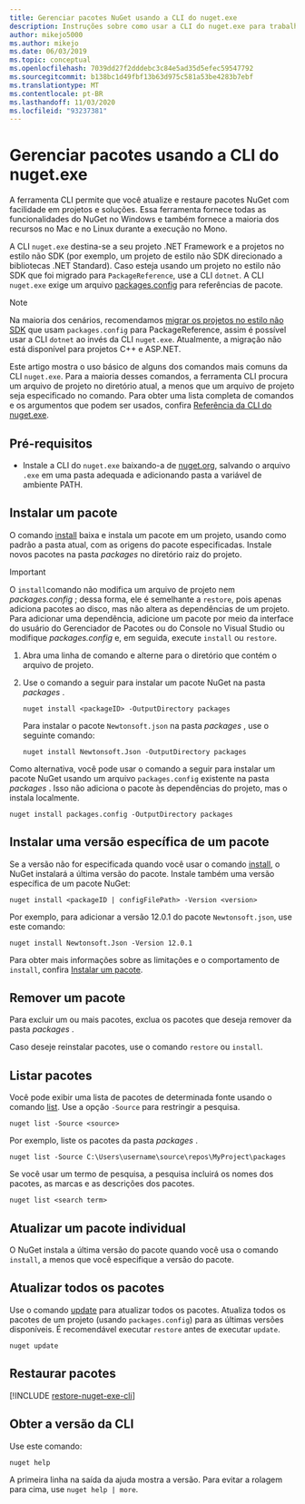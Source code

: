 ```yaml
---
title: Gerenciar pacotes NuGet usando a CLI do nuget.exe
description: Instruções sobre como usar a CLI do nuget.exe para trabalhar com pacotes NuGet.
author: mikejo5000
ms.author: mikejo
ms.date: 06/03/2019
ms.topic: conceptual
ms.openlocfilehash: 7039dd27f2dddebc3c84e5ad35d5efec59547792
ms.sourcegitcommit: b138bc1d49fbf13b63d975c581a53be4283b7ebf
ms.translationtype: MT
ms.contentlocale: pt-BR
ms.lasthandoff: 11/03/2020
ms.locfileid: "93237381"
---
```

# <a name="manage-packages-using-the-nugetexe-cli"></a>Gerenciar pacotes usando a CLI do nuget.exe

A ferramenta CLI permite que você atualize e restaure pacotes NuGet com facilidade em projetos e soluções. Essa ferramenta fornece todas as funcionalidades do NuGet no Windows e também fornece a maioria dos recursos no Mac e no Linux durante a execução no Mono.

A CLI `nuget.exe` destina-se a seu projeto .NET Framework e a projetos no estilo não SDK (por exemplo, um projeto de estilo não SDK direcionado a bibliotecas .NET Standard). Caso esteja usando um projeto no estilo não SDK que foi migrado para `PackageReference`, use a CLI `dotnet`. A CLI `nuget.exe` exige um arquivo [packages.config](../reference/packages-config.md) para referências de pacote.

> [!NOTE]
> Na maioria dos cenários, recomendamos [migrar os projetos no estilo não SDK](../consume-packages/migrate-packages-config-to-package-reference.md) que usam `packages.config` para PackageReference, assim é possível usar a CLI `dotnet` ao invés da CLI `nuget.exe`. Atualmente, a migração não está disponível para projetos C++ e ASP.NET.

Este artigo mostra o uso básico de alguns dos comandos mais comuns da CLI `nuget.exe`. Para a maioria desses comandos, a ferramenta CLI procura um arquivo de projeto no diretório atual, a menos que um arquivo de projeto seja especificado no comando. Para obter uma lista completa de comandos e os argumentos que podem ser usados, confira [Referência da CLI do nuget.exe](../reference/nuget-exe-cli-reference.md).

## <a name="prerequisites"></a>Pré-requisitos

- Instale a CLI do `nuget.exe` baixando-a de [nuget.org](https://dist.nuget.org/win-x86-commandline/latest/nuget.exe), salvando o arquivo `.exe` em uma pasta adequada e adicionando pasta a variável de ambiente PATH.

## <a name="install-a-package"></a>Instalar um pacote

O comando [install](../reference/cli-reference/cli-ref-install.md) baixa e instala um pacote em um projeto, usando como padrão a pasta atual, com as origens do pacote especificadas. Instale novos pacotes na pasta *packages* no diretório raiz do projeto.

> [!IMPORTANT]
> O `install`comando não modifica um arquivo de projeto nem *packages.config* ; dessa forma, ele é semelhante a `restore`, pois apenas adiciona pacotes ao disco, mas não altera as dependências de um projeto. Para adicionar uma dependência, adicione um pacote por meio da interface do usuário do Gerenciador de Pacotes ou do Console no Visual Studio ou modifique *packages.config* e, em seguida, execute `install` ou `restore`.

1. Abra uma linha de comando e alterne para o diretório que contém o arquivo de projeto.

2. Use o comando a seguir para instalar um pacote NuGet na pasta *packages* .

    ```cli
    nuget install <packageID> -OutputDirectory packages
    ```

    Para instalar o pacote `Newtonsoft.json` na pasta *packages* , use o seguinte comando:

    ```cli
    nuget install Newtonsoft.Json -OutputDirectory packages
    ```

Como alternativa, você pode usar o comando a seguir para instalar um pacote NuGet usando um arquivo `packages.config` existente na pasta *packages* . Isso não adiciona o pacote às dependências do projeto, mas o instala localmente.

```cli
nuget install packages.config -OutputDirectory packages
```

## <a name="install-a-specific-version-of-a-package"></a>Instalar uma versão específica de um pacote

Se a versão não for especificada quando você usar o comando [install](../reference/cli-reference/cli-ref-install.md), o NuGet instalará a última versão do pacote. Instale também uma versão específica de um pacote NuGet:

```cli
nuget install <packageID | configFilePath> -Version <version>
```

Por exemplo, para adicionar a versão 12.0.1 do pacote `Newtonsoft.json`, use este comando:

```cli
nuget install Newtonsoft.Json -Version 12.0.1
```

Para obter mais informações sobre as limitações e o comportamento de `install`, confira [Instalar um pacote](#install-a-package).

## <a name="remove-a-package"></a>Remover um pacote

Para excluir um ou mais pacotes, exclua os pacotes que deseja remover da pasta *packages* .

Caso deseje reinstalar pacotes, use o comando `restore` ou `install`.

## <a name="list-packages"></a>Listar pacotes

Você pode exibir uma lista de pacotes de determinada fonte usando o comando [list](../reference/cli-reference/cli-ref-list.md). Use a opção `-Source` para restringir a pesquisa.

```cli
nuget list -Source <source>
```

Por exemplo, liste os pacotes da pasta *packages* .

```cli
nuget list -Source C:\Users\username\source\repos\MyProject\packages
```

Se você usar um termo de pesquisa, a pesquisa incluirá os nomes dos pacotes, as marcas e as descrições dos pacotes.

```cli
nuget list <search term>
```

## <a name="update-an-individual-package"></a>Atualizar um pacote individual

O NuGet instala a última versão do pacote quando você usa o comando `install`, a menos que você especifique a versão do pacote.

## <a name="update-all-packages"></a>Atualizar todos os pacotes

Use o comando [update](../reference/cli-reference/cli-ref-update.md) para atualizar todos os pacotes. Atualiza todos os pacotes de um projeto (usando `packages.config`) para as últimas versões disponíveis. É recomendável executar `restore` antes de executar `update`.

```cli
nuget update
```

## <a name="restore-packages"></a>Restaurar pacotes

[!INCLUDE [restore-nuget-exe-cli](includes/restore-nuget-exe-cli.md)]

## <a name="get-the-cli-version"></a>Obter a versão da CLI

Use este comando:

```cli
nuget help
```

A primeira linha na saída da ajuda mostra a versão. Para evitar a rolagem para cima, use `nuget help | more`.